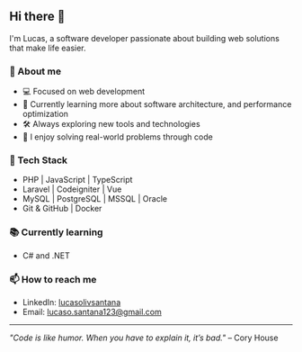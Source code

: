 ## Hi there 👋

I'm Lucas, a software developer passionate about building web solutions that make life easier.

### 🚀 About me
- 💻 Focused on web development
- 🌱 Currently learning more about software architecture, and performance optimization
- 🛠️ Always exploring new tools and technologies
- 🎯 I enjoy solving real-world problems through code

### 🧰 Tech Stack
- PHP | JavaScript | TypeScript  
- Laravel | Codeigniter | Vue  
- MySQL | PostgreSQL | MSSQL | Oracle
- Git & GitHub | Docker 

### 📚 Currently learning
- C# and .NET  

### 📫 How to reach me
- LinkedIn: [lucasolivsantana](https://www.linkedin.com/in/lucasolivsantana)
- Email: lucaso.santana123@gmail.com

---

*"Code is like humor. When you have to explain it, it’s bad."* – Cory House
